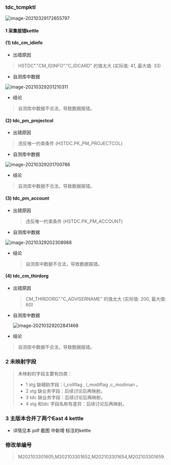 ### tdc_tcmpktl

![image-20210329172655797](https://gitee.com/ZXiangC/picture/raw/master/img/image-20210329172655797.png)



#### 1 采集报错kettle 

#### (1) tdc_cm_idinfo

- 出错原因

> HSTDC"."CM_IDINFO"."C_IDCARD" 的值太大 (实际值: 41, 最大值: 33)

- 自测库中数据

![image-20210329201210311](https://gitee.com/ZXiangC/picture/raw/master/img/image-20210329201210311.png)

- 结论

> 自测库中数据不合法，导致数据报错。

#### (2) tdc_pm_projectcol

- 出错原因

> 违反唯一约束条件 (HSTDC.PK_PM_PROJECTCOL)

- 自测库中数据

![image-20210329201700786](https://gitee.com/ZXiangC/picture/raw/master/img/image-20210329201700786.png)

- 结论

> 自测库中数据不合法，导致数据报错。

#### (3) tdc_pm_account

- 出错原因

  > 违反唯一约束条件 (HSTDC.PK_PM_ACCOUNT)

- 自测库中数据

![image-20210329202308988](https://gitee.com/ZXiangC/picture/raw/master/img/image-20210329202308988.png)

- 结论

  > 自测库中数据不合法，导致数据报错。

#### (4) tdc_cm_thirdorg

- 出错原因

  > CM_THIRDORG"."C_ADVISERNAME" 的值太大 (实际值: 200, 最大值: 60)

- 自测库中数据

  ![image-20210329202841468](https://gitee.com/ZXiangC/picture/raw/master/img/image-20210329202841468.png)

- 结论

> 自测库中数据不合法，导致数据报错。

###  2 未映射字段

> 未映射的字段主要有四类：
>
> - 1 stg 缺辅助字段：l_collflag , l_modiflag ,c_modiman 。
> - 2 stg 缺业务字段：后续讨论后再映射。
> - 3 tdc 缺业务字段：后续讨论后再映射。
> - 4 stg 和tdc 字段名称有差异：后续讨论后再映射。

### 3 主版本合并了两个East 4 kettle

- 详情见本 pdf 截图 中新增 标注的kettle 

### 修改单编号

> M202103301605,M202103301652,M202103301654,M202103301659